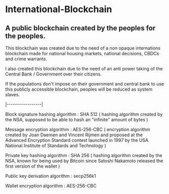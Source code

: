 # International-Blockchain

## A public blockchain created by the peoples for the peoples.

This blockchain was created due to the need of a non opaque internations blockchain made for national housing markets, national decisions, CBDCs and crime warrants.

I also created this blockchain due to the need of an anti power taking of the Central Bank / Government over their citizens.

If the populations don't impose on their government and central bank to use this publicly accessible blockchain, peoples will be reduced as system slaves.


|-----------------|

Block signature hashing algorithm : SHA 512 ( hashing algorithm created by the NSA, supposed to be able to hash an "infinite" amount of bytes )

Message encryption algorithm      : AES-256-CBC ( encryption algorithm created by Joan Daemen and Vincent Rijmen and proposed at the Advanced Encryption Standard contest launched in 1997 by the USA National Institute of Standards and Technology )

Private key hashing algorithm     : SHA 256 ( hashing algorithm created by the NSA, known for being used by Bitcoin since Satoshi Nakamoto released the first version of the wallet )

Public key derivation algorithm   : secp256k1

Wallet encryption algorithm       : AES-256-CBC
